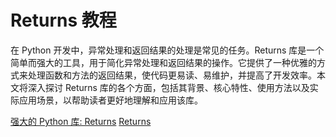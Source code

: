 # Returns 教程

<show-structure depth="3"/>

在 Python 开发中，异常处理和返回结果的处理是常见的任务。Returns 库是一个简单而强大的工具，用于简化异常处理和返回结果的操作。它提供了一种优雅的方式来处理函数和方法的返回结果，使代码更易读、易维护，并提高了开发效率。本文将深入探讨 Returns 库的各个方面，包括其背景、核心特性、使用方法以及实际应用场景，以帮助读者更好地理解和应用该库。


<seealso>
<category ref="ref_docs">
    <a href="https://mp.weixin.qq.com/s/q7z8B8MRXwUs18HtNSCN3A">强大的 Python 库: Returns</a>
</category>
<category ref="ref_github">
    <a href="https://github.com/dry-python/returns">Returns</a>
</category>
<category ref="ref_issues">
</category>
<category ref="ref_hf">
</category>
<category ref="ref_ms">
</category>
</seealso>